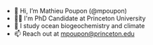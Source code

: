 - 👋 Hi, I’m Mathieu Poupon (@mpoupon)
- 👨‍🎓 I'm PhD Candidate at Princeton University
- 🌊 I study ocean biogeochemistry and climate
- 📫 Reach out at mpoupon@princeton.edu

